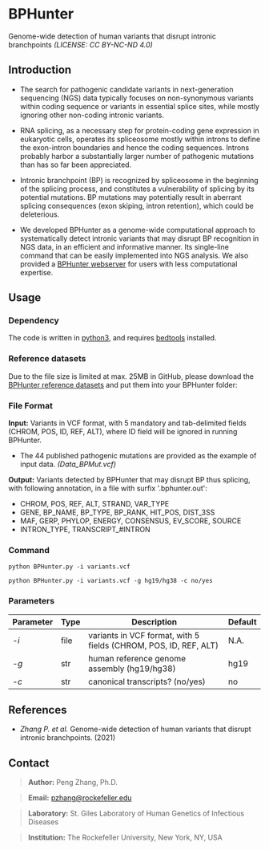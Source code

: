 # BPHunter
Genome-wide detection of human variants that disrupt intronic branchpoints *(LICENSE: CC BY-NC-ND 4.0)*

## Introduction
- The search for pathogenic candidate variants in next-generation sequencing (NGS) data typically focuses on non-synonymous variants within coding sequence or variants in essential splice sites, while mostly ignoring other non-coding intronic variants. 

- RNA splicing, as a necessary step for protein-coding gene expression in eukaryotic cells, operates its spliceosome mostly within introns to define the exon-intron boundaries and hence the coding sequences. Introns probably harbor a substantially larger number of pathogenic mutations than has so far been appreciated. 

- Intronic branchpoint (BP) is recognized by spliceosome in the beginning of the splicing process, and constitutes a vulnerability of splicing by its potential mutations. BP mutations may potentially result in aberrant splicing consequences (exon skiping, intron retention), which could be deleterious.

- We developed BPHunter as a genome-wide computational approach to systematically detect intronic variants that may disrupt BP recognition in NGS data, in an efficient and informative manner. Its single-line command that can be easily implemented into NGS analysis. We also provided a [BPHunter webserver](http://hgidsoft.rockefeller.edu/BPHunter) for users with less computational expertise.

## Usage
### Dependency
The code is written in [python3](https://www.python.org/downloads/), and requires [bedtools](https://bedtools.readthedocs.io/en/latest/) installed.

### Reference datasets
Due to the file size is limited at max. 25MB in GitHub, please download the [BPHunter reference datasets](http://hgidsoft.rockefeller.edu/BPHunter/reference_datasets.html) and put them into your BPHunter folder:

### File Format
**Input:** Variants in VCF format, with 5 mandatory and tab-delimited fields (CHROM, POS, ID, REF, ALT), where ID field will be ignored in running BPHunter.
  - The 44 published pathogenic mutations are provided as the example of input data. *(Data_BPMut.vcf)*

**Output:** Variants detected by BPHunter that may disrupt BP thus splicing, with following annotation, in a file with surfix '.bphunter.out':
  - CHROM, POS, REF, ALT, STRAND, VAR_TYPE
  - GENE, BP_NAME, BP_TYPE, BP_RANK, HIT_POS, DIST_3SS
  - MAF, GERP, PHYLOP, ENERGY, CONSENSUS, EV_SCORE, SOURCE
  - INTRON_TYPE, TRANSCRIPT_#INTRON

### Command
```
python BPHunter.py -i variants.vcf
```
```
python BPHunter.py -i variants.vcf -g hg19/hg38 -c no/yes
```

### Parameters
Parameter | Type | Description | Default
----------|------|-------------|--------------
*-i*|file|variants in VCF format, with 5 fields (CHROM, POS, ID, REF, ALT)|N.A.
*-g*|str|human reference genome assembly (hg19/hg38)|hg19
*-c*|str|canonical transcripts? (no/yes)|no

## References
- *Zhang P. et al.* Genome-wide detection of human variants that disrupt intronic branchpoints. (2021)

## Contact
> **Author:** Peng Zhang, Ph.D.

> **Email:** pzhang@rockefeller.edu

> **Laboratory:** St. Giles Laboratory of Human Genetics of Infectious Diseases

> **Institution:** The Rockefeller University, New York, NY, USA
